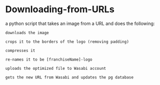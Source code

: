 # Downloading-from-URLs

a python script that takes an image from a URL and does the following:

    downloads the image

    crops it to the borders of the logo (removing padding)

    compresses it

    re-names it to be [franchiseName]-logo

    uploads the optimized file to Wasabi account

    gets the new URL from Wasabi and updates the pg database
